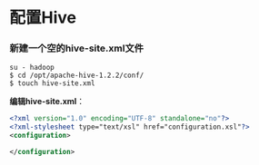 配置Hive
=================================================================================
### 新建一个空的hive-site.xml文件
```shell
su - hadoop
$ cd /opt/apache-hive-1.2.2/conf/
$ touch hive-site.xml
```
**编辑hive-site.xml**：
```xml
<?xml version="1.0" encoding="UTF-8" standalone="no"?>
<?xml-stylesheet type="text/xsl" href="configuration.xsl"?>
<configuration>

</configuration>
```
